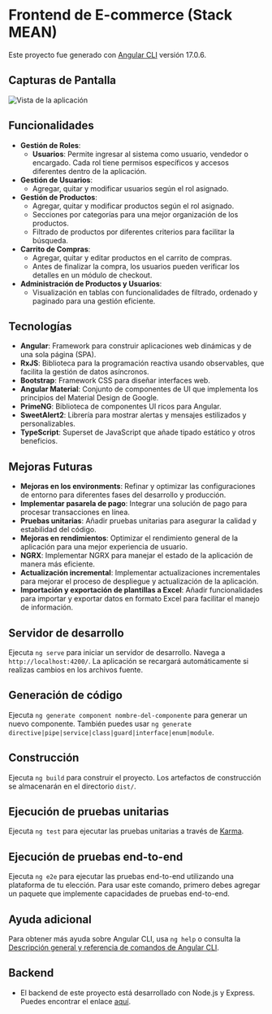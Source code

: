 # Frontend de E-commerce (Stack MEAN)
Este proyecto fue generado con [Angular CLI](https://github.com/angular/angular-cli) versión 17.0.6.

## Capturas de Pantalla

![Vista de la aplicación](https://asset.cloudinary.com/dg4jn9vi5/4e8c0436378965e00602be14d58a3114)

## Funcionalidades

- **Gestión de Roles**:
  - **Usuarios**: Permite ingresar al sistema como usuario, vendedor o encargado. Cada rol tiene permisos específicos y accesos diferentes dentro de la aplicación.
- **Gestión de Usuarios**:
  - Agregar, quitar y modificar usuarios según el rol asignado.
- **Gestión de Productos**:
  - Agregar, quitar y modificar productos según el rol asignado.
  - Secciones por categorías para una mejor organización de los productos.
  - Filtrado de productos por diferentes criterios para facilitar la búsqueda.
- **Carrito de Compras**:
  - Agregar, quitar y editar productos en el carrito de compras.
  - Antes de finalizar la compra, los usuarios pueden verificar los detalles en un módulo de checkout.
- **Administración de Productos y Usuarios**:
  - Visualización en tablas con funcionalidades de filtrado, ordenado y paginado para una gestión eficiente.

## Tecnologías
- **Angular**: Framework para construir aplicaciones web dinámicas y de una sola página (SPA).
- **RxJS**: Biblioteca para la programación reactiva usando observables, que facilita la gestión de datos asíncronos.
- **Bootstrap**: Framework CSS para diseñar interfaces web.
- **Angular Material**: Conjunto de componentes de UI que implementa los principios del Material Design de Google.
- **PrimeNG**: Biblioteca de componentes UI ricos para Angular.
- **SweetAlert2**: Librería para mostrar alertas y mensajes estilizados y personalizables.
- **TypeScript**: Superset de JavaScript que añade tipado estático y otros beneficios.

## Mejoras Futuras
- **Mejoras en los environments**: Refinar y optimizar las configuraciones de entorno para diferentes fases del desarrollo y producción.
- **Implementar pasarela de pago**: Integrar una solución de pago para procesar transacciones en línea.
- **Pruebas unitarias**: Añadir pruebas unitarias para asegurar la calidad y estabilidad del código.
- **Mejoras en rendimientos**: Optimizar el rendimiento general de la aplicación para una mejor experiencia de usuario.
- **NGRX**: Implementar NGRX para manejar el estado de la aplicación de manera más eficiente.
- **Actualización incremental**: Implementar actualizaciones incrementales para mejorar el proceso de despliegue y actualización de la aplicación.
- **Importación y exportación de plantillas a Excel**: Añadir funcionalidades para importar y exportar datos en formato Excel para facilitar el manejo de información.

## Servidor de desarrollo

Ejecuta `ng serve` para iniciar un servidor de desarrollo. Navega a `http://localhost:4200/`. La aplicación se recargará automáticamente si realizas cambios en los archivos fuente.

## Generación de código

Ejecuta `ng generate component nombre-del-componente` para generar un nuevo componente. También puedes usar `ng generate directive|pipe|service|class|guard|interface|enum|module`.

## Construcción

Ejecuta `ng build` para construir el proyecto. Los artefactos de construcción se almacenarán en el directorio `dist/`.

## Ejecución de pruebas unitarias

Ejecuta `ng test` para ejecutar las pruebas unitarias a través de [Karma](https://karma-runner.github.io).

## Ejecución de pruebas end-to-end

Ejecuta `ng e2e` para ejecutar las pruebas end-to-end utilizando una plataforma de tu elección. Para usar este comando, primero debes agregar un paquete que implemente capacidades de pruebas end-to-end.

## Ayuda adicional

Para obtener más ayuda sobre Angular CLI, usa `ng help` o consulta la [Descripción general y referencia de comandos de Angular CLI](https://angular.io/cli).

## Backend
- El backend de este proyecto está desarrollado con Node.js y Express. Puedes encontrar el enlace [aquí](https://github.com/FernandezFederico/ecommerce-backend_express).

